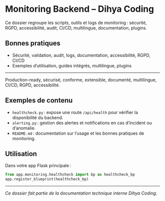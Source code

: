 # Monitoring Backend – Dihya Coding

Ce dossier regroupe les scripts, outils et logs de monitoring : sécurité, RGPD, accessibilité, audit, CI/CD, multilingue, documentation, plugins.

## Bonnes pratiques

- Sécurité, validation, audit, logs, documentation, accessibilité, RGPD, CI/CD
- Exemples d’utilisation, guides intégrés, multilingue, plugins

---

Production-ready, sécurisé, conforme, extensible, documenté, multilingue, CI/CD, RGPD, accessibilité.

## Exemples de contenu

- `healthcheck.py` : expose une route `/api/health` pour vérifier la disponibilité du backend.
- `alerting.py` : gestion des alertes et notifications en cas d’incident ou d’anomalie.
- `README.md` : documentation sur l’usage et les bonnes pratiques de monitoring.

## Utilisation

Dans votre app Flask principale :

```python
from app.monitoring.healthcheck import bp as healthcheck_bp
app.register_blueprint(healthcheck_bp)
```

---

*Ce dossier fait partie de la documentation technique interne Dihya Coding.*
